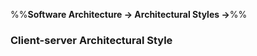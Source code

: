 <link rel="stylesheet" href="{{baseUrl}}/css/textbook.css">

<div class="website-content">

%%**Software Architecture &rarr; Architectural Styles &rarr;**%%

### Client-server Architectural Style

<div id="main">

<include src="./what/embed.md" />

</div>
</div>
